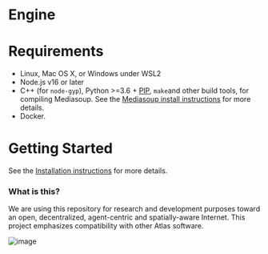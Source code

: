 # Engine

# Requirements

* Linux, Mac OS X, or Windows under WSL2
* Node.js v16 or later
* C++ (for `node-gyp`), Python >=3.6 + [PIP](https://pypi.org/project/pip/), `make`and other build tools, for compiling Mediasoup.
  See the [Mediasoup install instructions](https://mediasoup.org/documentation/v3/mediasoup/installation/) for more details.
* Docker.

# Getting Started

See the [Installation instructions](/docs/docs/1_installation/readme.md) for more details.

### What is this?

We are using this repository for research and development purposes toward an open, decentralized, agent-centric and spatially-aware Internet. This project emphasizes compatibility with other Atlas software.

![image](https://user-images.githubusercontent.com/18633264/172653958-7803cbab-acd8-408d-9838-cfb91a0effeb.png)
